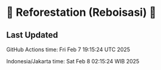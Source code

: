 
# 🌳 Reforestation (Reboisasi) 🌲

## Last Updated

GitHub Actions time: Fri Feb  7 19:15:24 UTC 2025

Indonesia/Jakarta time: Sat Feb  8 02:15:24 WIB 2025
